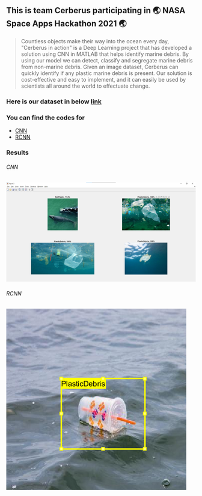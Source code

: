
## This is team Cerberus participating in :earth_asia: NASA Space Apps Hackathon  2021 :earth_asia:

>Countless objects make their way into the ocean every day, "Cerberus in action" is a Deep Learning project that has developed a solution using CNN in MATLAB that helps identify marine debris.
> By using our model we can detect, classify and segregate marine debris from non-marine debris. Given an image dataset, Cerberus can quickly identify if any plastic marine debris is present. Our solution is cost-effective and easy to implement, and it can easily be used by scientists all around the world to effectuate change.


### Here is our dataset in below [link](https://drive.google.com/drive/folders/19iDgTrALsCpWC8MLY8iRF3OC6NFYeasp?usp=sharing)
 
 
 ### You can find the codes for 
 - [CNN](https://github.com/Nasa-Cerberus/Cerberus/blob/main/MarineDebris/Codes_classify_Image.m) 
 - [RCNN](https://github.com/Nasa-Cerberus/Cerberus/blob/main/codes/rcnn%20object%20boxing.txt)

### Results
###### CNN
![image](https://github.com/Nasa-Cerberus/Cerberus/blob/main/result2.png)

###### RCNN
![image](https://github.com/Nasa-Cerberus/Cerberus/blob/main/plastic_detection.png)
